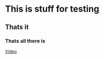 # This is stuff for testing
## Thats it
### Thats all there is

[Video](https://SamBeckett0.github.io/Video.md)
